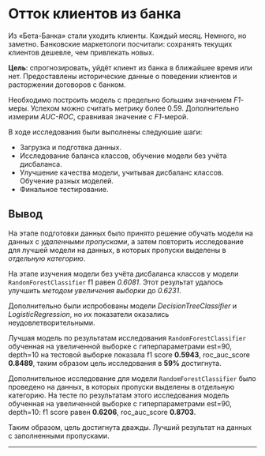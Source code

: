 # Отток клиентов из банка
Из «Бета-Банка» стали уходить клиенты. Каждый месяц. Немного, но заметно. Банковские маркетологи посчитали: сохранять текущих клиентов дешевле, чем привлекать новых.

**Цель**: спрогнозировать, уйдёт клиент из банка в ближайшее время или нет. Предоставлены исторические данные о поведении клиентов и расторжении договоров с банком. 

Необходимо построить модель с предельно большим значением *F1*-меры. Успехом можно считать метрику более 0.59. Дополнительно измерим *AUC-ROC*, сравнивая значение с *F1*-мерой.

В ходе исследования были выполнены следуюшие шаги: 
* Загрузка и подготвка данных.
* Исследование баланса классов, обучение модели без учёта дисбаланса.
* Улучшение качества модели, учитывая дисбаланс классов. Обучение разных моделей.
* Финальное тестирование.

## Вывод

На этапе подготовки данных было принято решение обучать модели на данных с *удаленными пропусками*, а затем повторить исследование для лучшей модели на данных, в которых пропуски выделены в *отдельную категорию*. 

На этапе изучения модели без учёта дисбаланса классов у модели `RandomForestClassifier` f1 равен *0.6081*. Этот результат удалось улучшить *методом увеличения выборки* до *0.6231*.

Дополнительно были испробованы модели *DecisionTreeClassifier* и *LogisticRegression*, но их показатели оказались неудовлетворительными.

Лучшая модель по результатам исследования `RandomForestClassifier` обученная на увеличенной выборке с гиперпараметрами est=90, depth=10 на тестовой выборке показала f1 score **0.5943**, roc_auc_score **0.8489**, таким образом цель исследования в **59%** достигнута.

Дополнительное исследование для модели `RandomForestClassifier` было проведено на данных, в которых пропуски выделены в отдельную категорию.
На тесте по результатам этого исследования модель обученная на увеличенной выборке с гиперпараметрами est=90, depth=10: f1 score равен **0.6206**, roc_auc_score **0.8703**.

Таким образом, цель достигнута дважды. Лучший результат на данных с заполненными пропусками.
***
